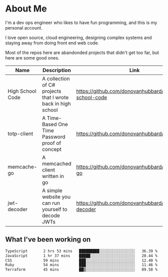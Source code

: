# About Me

I'm a dev ops engineer who likes to have fun programming, and this is my personal account.

I love open source, cloud engineering, designing complex systems and staying away from doing front end web code.

Most of the repos here are abandonded projects that didn't get too far, but here are some good ones.

| Name       | Description           | Link  |
| ------------- |-------------| -----|
| High School Code | A collection of C# projects that I wrote back in high school | https://github.com/donovanhubbard/high-school-code |
| totp-client | A Time-Based One Time Password proof of concept | https://github.com/donovanhubbard/totp-client |
| memcache-go | A memcached client written in go | https://github.com/donovanhubbard/memcache-go |
| jwt-decoder | A simple website you can run yourself to decode JWTs | https://github.com/donovanhubbard/jwt-decoder |


## What I've been working on

<!--START_SECTION:waka-->

```txt
TypeScript       2 hrs 53 mins   █████████░░░░░░░░░░░░░░░░   36.39 %
JavaScript       1 hr 37 mins    █████░░░░░░░░░░░░░░░░░░░░   20.44 %
CSS              59 mins         ███░░░░░░░░░░░░░░░░░░░░░░   12.40 %
Ruby             54 mins         ███░░░░░░░░░░░░░░░░░░░░░░   11.46 %
Terraform        45 mins         ██▒░░░░░░░░░░░░░░░░░░░░░░   09.58 %
```

<!--END_SECTION:waka-->
